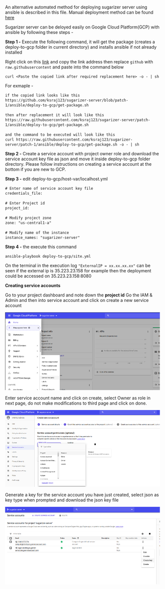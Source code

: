 An alternative automated method for deploying sugarizer server using ansible is described in this file. Manual deployment method can be found [here](deploytoGCP.md)

Sugarizer server can be deloyed easily on Google Cloud Platform(GCP) with ansible by following these steps -

**Step 1 -** Execute the following command, it will get the package (creates a deploy-to-gcp folder in current directory) and installs ansible if not already installed

Right click on this [link](../ansible/deploy-to-gcp/get-package.sh) and copy the link address then replace `github` with `raw.githubusercontent` and paste into the command below

    curl <Paste the copied link after required replacement here> -o - | sh

For exmaple -

    if the copied link looks like this
    https://github.com/ksraj123/sugarizer-server/blob/patch-1/ansible/deploy-to-gcp/get-package.sh
    
    then after replacement it will look like this
    https://raw.githubusercontent.com/ksraj123/sugarizer-server/patch-1/ansible/deploy-to-gcp/get-package.sh
    
    and the command to be executed will look like this
    curl https://raw.githubusercontent.com/ksraj123/sugarizer-server/patch-1/ansible/deploy-to-gcp/get-package.sh -o - | sh

    
**Step 2 -** Create a service account with project owner role and download the service account key file as json and move it inside deploy-to-gcp folder directory. Please follow instructions on creating a service account at the bottom if you are new to GCP.

**Step 3 -** edit deploy-to-gcp/host-var/localhost.yml

    # Enter name of service account key file
    credentials_file: 

    # Enter Project id
    project_id: 

    # Modify project zone
    zone: "us-central1-a"

    # Modify name of the instance
    instance_names: "sugarizer-server"

**Step 4 -** the execute this command

    ansible-playbook deploy-to-gcp/site.yml

On the terminal in the execution log `"ExternalIP = xx.xx.xx.xx"` can be seen if the external ip is 35.223.23.158 for example then the deployment could be accessed on 35.223.23.158:8080

**Creating service accounts**

Go to your project dashboard and note down the **project id**
Go the IAM & Admin and then into service account and click on create a new service account

![](images/ansible-gcp/1.png)

Enter service account name and click on create, select Owner as role in next page, do not make modifications to third page and click on done.

![](images/ansible-gcp/2.png)

Generate a key for the service account you have just created, select json as key type when prompted and download the json key file

![](images/ansible-gcp/3.png)
